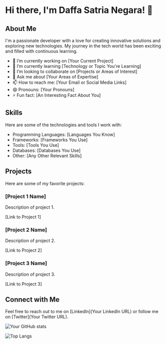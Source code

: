 # Hi there, I'm Daffa Satria Negara! 👋

## About Me
I'm a passionate developer with a love for creating innovative solutions and exploring new technologies. My journey in the tech world has been exciting and filled with continuous learning.

- 🔭 I’m currently working on [Your Current Project]
- 🌱 I’m currently learning [Technology or Topic You're Learning]
- 👯 I’m looking to collaborate on [Projects or Areas of Interest]
- 💬 Ask me about [Your Areas of Expertise]
- 📫 How to reach me: [Your Email or Social Media Links]
- 😄 Pronouns: [Your Pronouns]
- ⚡ Fun fact: [An Interesting Fact About You]

## Skills
Here are some of the technologies and tools I work with:

- Programming Languages: [Languages You Know]
- Frameworks: [Frameworks You Use]
- Tools: [Tools You Use]
- Databases: [Databases You Use]
- Other: [Any Other Relevant Skills]

## Projects
Here are some of my favorite projects:

### [Project 1 Name]
Description of project 1.

[Link to Project 1]

### [Project 2 Name]
Description of project 2.

[Link to Project 2]

### [Project 3 Name]
Description of project 3.

[Link to Project 3]

## Connect with Me
Feel free to reach out to me on [LinkedIn](Your LinkedIn URL) or follow me on [Twitter](Your Twitter URL).

![Your GitHub stats](https://github-readme-stats.vercel.app/api?username=daffasatrianegara&show_icons=true&theme=radical)

![Top Langs](https://github-readme-stats.vercel.app/api/top-langs/?username=daffasatrianegara&layout=compact&theme=radical)
